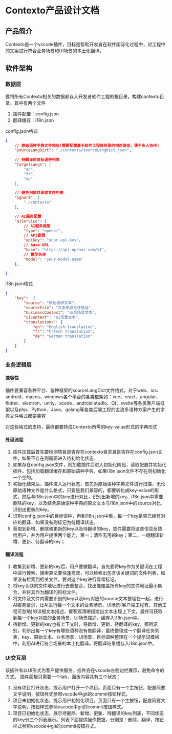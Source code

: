 # Contexto产品设计文档

## 产品简介
Contexto是一个vscode插件，目标是帮助开发者在软件国际化过程中，对工程中的文案进行符合业务场景和UI场景的本土化翻译。

## 软件架构

### 数据层
要将所有Contexto相关的数据都存入开发者软件工程的根目录，构建contexto目录，其中有两个文件
1. 插件配置：config.json
2. 翻译缓存：i18n.json

config.json格式
```json
{
    // 原始语种字典文件地址(需要配置基于软件工程根目录的相对路径，便于多人协作)
    "sourceLangDict": "./contexto/sourceLangDict.json",
    
    // 待翻译的目标语种列表
    "targetLangs": [
        "en",
        "fr",
        "de"
    ],

    // 避免扫描目录或文件列表
    "ignore": [
        "./contexto"
    ],

    // AI服务配置
    "aiService": {
        // AI服务类型
        "type": "openai",
        // API密钥
        "apiKey": "your-api-key",
        // base URL
        "base": "https://api.openai.com/v1",
        // 模型名称
        "model": "your-model-name"
    },

}
```

i18n.json格式
```json
{
    "key":  {
        "source": "原始语种文本",
        "sourceFile": "文本来源文件地址",
        "businessContext": "业务场景文本",
        "uiContext": "UI场景文本",
        "translations": {
            "en": "English translation",
            "fr": "French translation",
            "de": "German translation"
        }
    }
}
```

### 业务逻辑层

#### 兼容性

插件要兼容各种平台、各种框架的sourceLangDict文件格式，对于web、ios、android、macos、windows各个平台的各类框架如：vue、react、angular、flutter、electron、unity、xcode、android studio、Qt、svelte等各类客户端框架以及php、Python、Java、golang等各类后端工程的主流多语种方案产生的字典文件格式都要兼容

对这些格式的支持，最终都要转成Contexto所需的key-value形式的字典形式


#### 处理流程

1. 插件加载后首先要检测项目是否存在contexto目录且是否存在config.json文件，如果不存在则需要进入待初始化状态。
2. 如果存在config.json文件，则加载插件后进入初始化阶段，读取配置并初始化插件，包括加载翻译缓存和原始语种字典，如果i18n.json文件不存在则初始化一个空的。
3. 初始化结束后，插件进入运行状态，首先对原始语种字典文件进行扫描，无论原始语种文件是什么格式，只要是我们兼容的，都要转化成key-value的形式，然后与i18n.json中的key进行对比，识别出新增的key、i18n.json中需要删除的key，以及结合原始语种字典的原文文本与i18n.json中的source对比，识别出更新的key。
4. 识别config.json中的目标语种，再到i18n.json中看，每一个key是否已经有对应的翻译，如果没有则标记为待翻译状态。
5. 获取到新增、删除和更新的key以及待翻译的key，插件需要将这些信息反馈给用户，并为用户提供两个能力，第一：清空无用的key；第二，一键翻译新增、更新、待翻译的key；

#### 翻译流程

1. 收集到新增、更新的key后，用户要做翻译，首先要将key作为关键词在工程中进行搜索，搜索算法要快速高效，可以检索出包含该关键词的文件列表，如果没有检索到相关文件，要对这个key进行异常标记。
2. 将key关联的文件地址进行去重整合，找出能覆盖所有key的文件地址最小集合，并将其作为翻译的目标文件。
3. 将文件及文件内需要识别的key以及key对应的source文本整理在一起，进行AI服务请求，让AI进行每一个文本的业务场景、UI场景(客户端工程有，其他工程可忽略)的详细文本描述，要客观清晰描绘出文本出现上下文。最终可获取到每一个key对应的业务场景、UI场景描述，缓存入i18n.json中。
4. 待新增、更新的key也有上下文时，将新增、更新、待翻译的key，都所识别，判断出每一个key有哪些语种没有做翻译，最终整理成一个翻译任务列表，key、原始文本、业务场景、UI场景、目标语种整理在一个提示词模板中，利用AI进行符合场景的本土化翻译。将翻译结果缓存入i18n.json中。



### UI交互层

该插件有以UI形式为客户提供服务，插件会在vscode左侧边栏展示，避免命令的方式。
插件面板只需要一个tab，面板内容共有三个状态：
1. 没有项目打开状态，提示用户打开一个项目。页面只有一个主按钮，配置简要文字说明，按钮样式参照vscode中git的commit按钮样式。
2. 项目未初始化状态，提示用户初始化项目。页面只有一个主按钮，配置简要文字说明，按钮样式参照vscode中git的commit按钮样式。
3. 项目已初始化状态，展示待删除、新增、更新、待翻译的key列表，不同状态的key分三个列表展示。列表下面提供操作按钮，分别是：删除、翻译，按钮样式参照vscode中git的commit按钮样式。